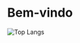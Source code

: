 # Bem-vindo

![Top Langs](https://github-readme-stats.vercel.app/api/top-langs/?username=jef-nunes&layout=donut&stats_format=bytes&hide=html,css&custom_title=Linguagens%20mais%20utilizadas&theme=react&hide_border=true&hide_title=true)
